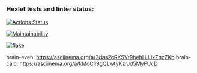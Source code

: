 ### Hexlet tests and linter status:
[![Actions Status](https://github.com/nikon2127/python-project-lvl1/workflows/hexlet-check/badge.svg)](https://github.com/nikon2127/python-project-lvl1/actions)

[![Maintainability](https://api.codeclimate.com/v1/badges/d6f03406624b86a721f6/maintainability)](https://codeclimate.com/github/nikon2127/python-project-lvl1/maintainability)

[![flake](https://github.com/nikon2127/python-project-lvl1/actions/workflows/flake.yml/badge.svg)](https://github.com/nikon2127/python-project-lvl1/actions/workflows/flake.yml)

brain-even: https://asciinema.org/a/2das2oRKSVt9hehHJJkZqzZKb
brain-calc: https://asciinema.org/a/kMoCll9gQLwtyKzrJd5MyFUcD